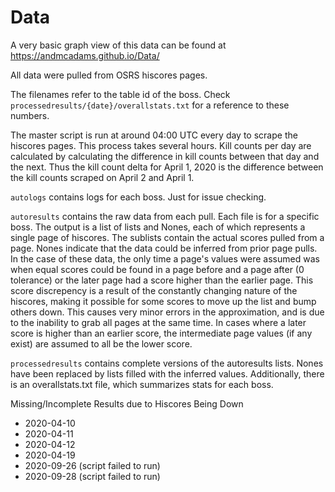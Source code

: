 # Data
A very basic graph view of this data can be found at https://andmcadams.github.io/Data/

All data were pulled from OSRS hiscores pages.

The filenames refer to the table id of the boss. Check `processedresults/{date}/overallstats.txt` for a reference to these numbers.

The master script is run at around 04:00 UTC every day to scrape the hiscores pages. This process takes several hours. Kill counts per day are calculated by calculating the difference in kill counts between that day and the next. Thus the kill count delta for April 1, 2020 is the difference between the kill counts scraped on April 2 and April 1.

`autologs` contains logs for each boss. Just for issue checking.

`autoresults` contains the raw data from each pull. Each file is for a specific boss. The output is a list of lists and Nones, each of which represents a single page of hiscores. The sublists contain the actual scores pulled from a page. Nones indicate that the data could be inferred from prior page pulls. In the case of these data, the only time a page's values were assumed was when equal scores could be found in a page before and a page after (0 tolerance) or the later page had a score higher than the earlier page. This score discrepency is a result of the constantly changing nature of the hiscores, making it possible for some scores to move up the list and bump others down. This causes very minor errors in the approximation, and is due to the inability to grab all pages at the same time. In cases where a later score is higher than an earlier score, the intermediate page values (if any exist) are assumed to all be the lower score.

`processedresults` contains complete versions of the autoresults lists. Nones have been replaced by lists filled with the inferred values. Additionally, there is an overallstats.txt file, which summarizes stats for each boss.

Missing/Incomplete Results due to Hiscores Being Down
* 2020-04-10
* 2020-04-11
* 2020-04-12
* 2020-04-19
* 2020-09-26 (script failed to run)
* 2020-09-28 (script failed to run)
